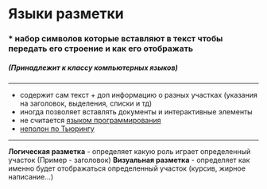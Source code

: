 # Языки разметки
### * набор символов которые вставляют в текст чтобы передать его строение и как его отображать
##### (Принадлежит к классу компьютерных языков)
----------
* содержит сам текст + доп информацию о разных участках (указания на заголовок, выделения, списки и тд)
* иногда позволяет вставлять документы и интерактивные элементы
* не считается [языком программирования](языки_программирования)
* [неполон по Тьюрингу](полнота_по_Тьюрингу)
----------
**Логическая разметка** - определяет какую роль играет определенный участок (Пример - заголовок)
**Визуальная разметка** - определяет как именно будет отображаться определенный участок (курсив, жирное написание...)
